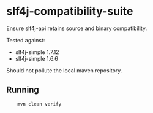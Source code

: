 # slf4j-compatibility-suite
Ensure slf4j-api retains source and binary compatibility.

Tested against:

* slf4j-simple 1.7.12
* slf4j-simple 1.6.6

Should not pollute the local maven repository.

## Running

```sh
    mvn clean verify
```
